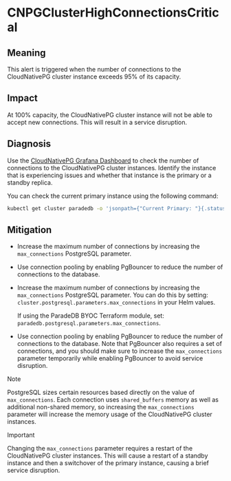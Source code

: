 CNPGClusterHighConnectionsCritical
==================================

Meaning
-------

This alert is triggered when the number of connections to the CloudNativePG cluster instance exceeds 95% of its capacity.

Impact
------

At 100% capacity, the CloudNativePG cluster instance will not be able to accept new connections. This will result in a service disruption.

Diagnosis
---------

Use the [CloudNativePG Grafana Dashboard](https://grafana.com/grafana/dashboards/20417-cloudnativepg/) to check the number of connections to the CloudNativePG cluster instances. Identify the instance that is experiencing issues and whether that instance is the primary or a standby replica.

You can check the current primary instance using the following command:

```bash
kubectl get cluster paradedb -o 'jsonpath={"Current Primary: "}{.status.currentPrimary}{"; Target Primary: "}{.status.targetPrimary}{"\n"}' --namespace NAMESPACE
```

Mitigation
----------

* Increase the maximum number of connections by increasing the `max_connections` PostgreSQL parameter.
* Use connection pooling by enabling PgBouncer to reduce the number of connections to the database.

* Increase the maximum number of connections by increasing the `max_connections` PostgreSQL parameter. You can do this by setting: `cluster.postgresql.parameters.max_connections` in your Helm values.

  If using the ParadeDB BYOC Terraform module, set: `paradedb.postgresql.parameters.max_connections`.
* Use connection pooling by enabling PgBouncer to reduce the number of connections to the database. Note that PgBouncer also requires a set of connections, and you should make sure to increase the `max_connections` parameter temporarily while enabling PgBouncer to avoid service disruption.

> [!NOTE]
> PostgreSQL sizes certain resources based directly on the value of `max_connections`. Each connection uses
> `shared_buffers` memory as well as additional non-shared memory, so increasing the `max_connections` parameter will increase the memory usage of the CloudNativePG cluster instances.

> [!IMPORTANT]
> Changing the `max_connections` parameter requires a restart of the CloudNativePG cluster instances. This will cause a restart of a standby instance and then a switchover of the primary instance, causing a brief service disruption.
